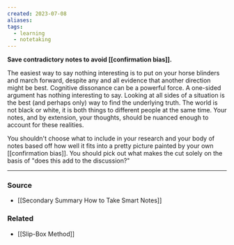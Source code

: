```yaml
---
created: 2023-07-08
aliases: 
tags:
  - learning
  - notetaking
---
```

**Save contradictory notes to avoid [[confirmation bias]].**

The easiest way to say nothing interesting is to put on your horse blinders and march forward, despite any and all evidence that another direction might be best. Cognitive dissonance can be a powerful force. A one-sided argument has nothing interesting to say. Looking at all sides of a situation is the best (and perhaps only) way to find the underlying truth. The world is not black or white, it is both things to different people at the same time. Your notes, and by extension, your thoughts, should be nuanced enough to account for these realities.

You shouldn't choose what to include in your research and your body of notes based off how well it fits into a pretty picture painted by your own [[confirmation bias]]. You should pick out what makes the cut solely on the basis of "does this add to the discussion?"

****
### Source
- [[Secondary Summary How to Take Smart Notes]]

### Related
- [[Slip-Box Method]]